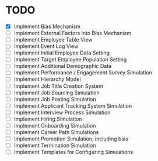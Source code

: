 # TODO

- [X] Implement Bias Mechanism
- [ ] Implement External Factors into Bias Mechanism
- [ ] Implement Employee Table View
- [ ] Implement Event Log View
- [ ] Implement Initial Employee Data Setting
- [ ] Implement Target Employee Population Setting
- [ ] Implement Additional Demographic Data
- [ ] Implement Performance / Engagement Survey Simulation
- [ ] Implement Hierarchy Model 
- [ ] Implement Job Title Creation System
- [ ] Implement Job Sourcing Simulation
- [ ] Implement Job Posting Simulation
- [ ] Implement Applicant Tracking System Simulation
- [ ] Implement Interview Process Simulation
- [ ] Implement Hiring Simulation
- [ ] Implement Onboarding Simulation
- [ ] Implement Career Path Simulations
- [ ] Implement Promotion Simulation, including bias
- [ ] Implement Termination Simulation
- [ ] Implement Templates for Configuring Simulations